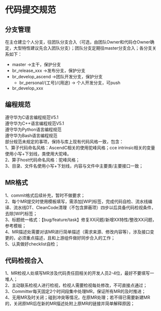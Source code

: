 # 代码提交规范

## 分支管理
在主仓建立个人分支，往团队分支合入（可选，由团队Owner和代码仓Owner确定，大型特性建议先合入团队分支）；团队分支定期往master分支合入；各分支关系如下：<br>
- master ->主干，保护分支
- br_release_xxx ->发布分支，保护分支
- br_develop_ascend ->团队开发分支，保护分支
  - br_personal/{工号}/{用途}  -> 个人开发分支，可push
- br_develop_xxx
 
## 编程规范 
遵守华为C语言编程规范V5.1<br>
遵守华为C++语言编程规范V5.1<br>
遵守华为Python语言编程规范<br>
遵守华为Bash语言编程规范<br>
部分规范未规定的事项，保持与库上现有代码风格一致，包含：<br>
1、算子代码命名风格：AscendC相关的使用驼峰风格；cce intrinsic相关的变量使用小写+下划线，类使用大驼峰。<br>
2、算子host代码命名风格：驼峰风格；<br>
3、目录、文件名使用小写+下划线，内容与文件中主要类/主要接口一致；
 
## MR格式
1、commit格式后续补充，暂时不做要求；<br>
2、每个MR提交时使用模板填写，需添加[WIP]标签，完成代码自检、流水线编译、流水线DT、CleanCode清理（不包含屏蔽项）四步以后具备代码检视条件，去除[WIP]标签；<br>
3、标题统一格式：【bug/feature/task】修复XX问题/新增XX特性/整改XX问题，参考模板；<br>
4、MR描述处需要对该MR进行简单描述（需求来源、修改内容等），涉及接口变更的，必须重点描述，且和上游组件做好同步合入的工作；<br>
5、认真做好checklist自检；

## 代码检视合入
1、MR检视人处填写MR涉及代码责任田相关的开发人员2-4位，最好不要填写一堆人；<br>
2、主动联系检视人进行检视，检视人需要检视每处修改，不可直接点通过；<br>
3、Committer每天固定2个时间段集中处理MR，保证所有MR的及时推进；<br>
4、无用MR及时关闭；碰到冲突等情况，在原MR处理；若不得已需要新建MR的，关闭原MR后在新的MR描述处附上原MR的链接并简单解释原因；
